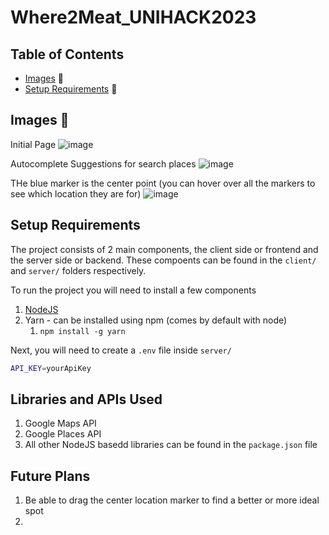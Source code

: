 # Where2Meat_UNIHACK2023

## Table of Contents

- [Images](#images) :file_folder:
- [Setup Requirements](#setup) :rocket:

<a name="images"></a>

## Images :file_folder:

Initial Page
![image](https://user-images.githubusercontent.com/64310471/222941549-a5c91b25-09c6-48a3-8a21-8501a06adac0.png)

Autocomplete Suggestions for search places
![image](https://user-images.githubusercontent.com/64310471/222941585-f6fddf99-46db-4b70-a7d6-8ecc21e915fe.png)

THe blue marker is the center point (you can hover over all the markers to see which location they are for)
![image](https://user-images.githubusercontent.com/64310471/222941674-2d7cdc3e-2077-4279-b666-e038869c812c.png)


<a name="setup"></a>

## Setup Requirements

The project consists of 2 main components, the client side or frontend and the server side or backend. These compoents can be found in the `client/` and `server/` folders respectively.

To run the project you will need to install a few components

1. [NodeJS](https://nodejs.org/en/)
2. Yarn - can be installed using npm (comes by default with node)
   1. `npm install -g yarn`

Next, you will need to create a `.env` file inside `server/`

```bash
API_KEY=yourApiKey
```

## Libraries and APIs Used

1. Google Maps API
2. Google Places API
3. All other NodeJS basedd libraries can be found in the `package.json` file

## Future Plans

1. Be able to drag the center location marker to find a better or more ideal spot
2. 

